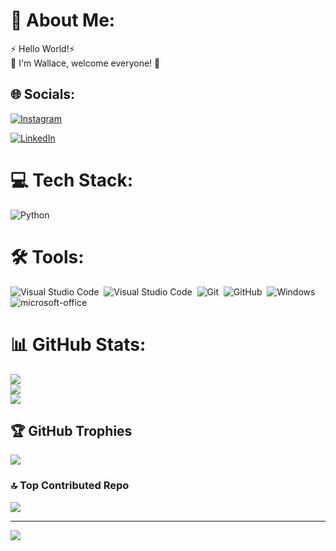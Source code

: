 # 💫 About Me:
⚡ Hello World!⚡<br>💬 I'm Wallace, welcome everyone! 🤝

## 🌐 Socials:
[![Instagram](https://img.shields.io/badge/Instagram-%23E4405F.svg?logo=Instagram&logoColor=white)](https://instagram.com/wallace_medeiros_dias)

[![LinkedIn](https://img.shields.io/badge/LinkedIn-%230077B5.svg?logo=linkedin&logoColor=white)](www.linkedin.com/in/wallace-m-dias-94010021a)

# 💻 Tech Stack:
![Python](https://img.shields.io/badge/python-3670A0?style=plastic&logo=python&logoColor=ffdd54)

# 🛠️ Tools:
![Visual Studio Code](https://img.shields.io/badge/-Visual%20Studio-0D1117?style=for-the-badge&logo=visual-studio&logoColor=C8A2C8&labelColor=0D1117)&nbsp;
![Visual Studio Code](https://img.shields.io/badge/-Visual%20Studio%20Code-0D1117?style=for-the-badge&logo=visual-studio-code&logoColor=0D1117&labelColor=0D1117)&nbsp;
![Git](https://img.shields.io/badge/-Git-0D1117?style=for-the-badge&logo=git&labelColor=0D1117)&nbsp;
![GitHub](https://img.shields.io/badge/-GitHub-0D1117?style=for-the-badge&logo=github&labelColor=0D1117)&nbsp;
![Windows](https://img.shields.io/badge/-Windows-0D1117?style=for-the-badge&logo=windows&labelColor=0D1117)&nbsp;
![microsoft-office](https://img.shields.io/badge/-microsoft_office-0D1117?style=for-the-badge&logo=microsoft-office&labelColor=0D1117)&nbsp;

# 📊 GitHub Stats:
![](https://github-readme-stats.vercel.app/api?username=Wallace-Dias&theme=radical&hide_border=false&include_all_commits=true&count_private=false)<br/>
![](https://github-readme-streak-stats.herokuapp.com/?user=Wallace-Dias&theme=radical&hide_border=false)<br/>
![](https://github-readme-stats.vercel.app/api/top-langs/?username=Wallace-Dias&theme=radical&hide_border=false&include_all_commits=true&count_private=false&layout=compact)

## 🏆 GitHub Trophies
![](https://github-profile-trophy.vercel.app/?username=Wallace-Dias&theme=radical&no-frame=false&no-bg=false&margin-w=4)

### 🔝 Top Contributed Repo
![](https://github-contributor-stats.vercel.app/api?username=Wallace-Dias&limit=5&theme=radical&combine_all_yearly_contributions=true)

---
[![](https://visitcount.itsvg.in/api?id=Wallace-Dias&icon=0&color=0)](https://visitcount.itsvg.in)

<!-- Proudly created with GPRM ( https://gprm.itsvg.in ) -->


